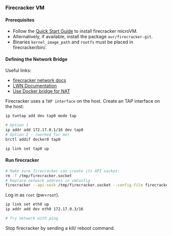 ### Firecracker VM

#### Prerequisites

- Follow the [Quick Start Guide](https://github.com/firecracker-microvm/firecracker/blob/master/docs/getting-started.md) to install firecracker microVM.  
- Alternatively, if available, install the package `aur/firecracker-git`.  
- Binaries `kernel_image_path` and `rootfs` must be placed in firecracker/bin/.  


#### Defining the Network Bridge

Useful links:
- [firecracker network docs](https://github.com/firecracker-microvm/firecracker/blob/master/docs/network-setup.md)
- [LWN Documentation](https://lwn.net/Articles/775736/)
- [Use Docker bridge for NAT](https://github.com/firecracker-microvm/firecracker/issues/711#issuecomment-450928398)

Firecracker uses a `TAP interface` on the host.
Create an TAP interface on the host:
```sh
ip tuntap add dev tap0 mode tap

# Option 1
ip addr add 172.17.0.1/16 dev tap0
# Option 2 - (worked for me)
brctl addif docker0 tap0

ip link set tap0 up
```

#### Run firecracker

```sh
# Make sure firecracker can create its API socket:
rm -f /tmp/firecracker.socket
# Replace network address in vmConfig
firecracker --api-sock /tmp/firecracker.socket --config-file firecracker/vmConfig.json
```

Log in as `root` (pw=`root`).

```sh
ip link set eth0 up
ip addr add dev eth0 172.17.0.3/16

# Try network with ping
```


Stop firecracker by sending a kill/ reboot command.
